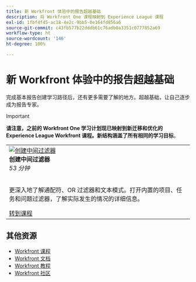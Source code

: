 ```yaml
---
title: 新 Workfront 体验中的报告超越基础
description: 将 Workfront One 课程映射到 Experience League 课程
exl-id: 1fbf4f45-ac18-4e2c-9bb5-0e164fd856a6
source-git-commit: c43fb577b22dddb61c76adb0a3351c0777852a69
workflow-type: ht
source-wordcount: '146'
ht-degree: 100%

---
```


# 新 Workfront 体验中的报告超越基础

完成基本报告创建学习路径后，还有更多需要了解的地方。超越基础，让自己逐步成为报告专家。

>[!IMPORTANT]
>
>**请注意，之前的 Workfront One 学习计划现已映射到新迁移和优化的 Experience League Workfront 课程。新结构涵盖了所有相同的学习目标**。

<table>
  <tr>
   <td>
      <a href="https://experienceleague.adobe.com/?recommended=Workfront-U-1-2022.2.reporting">
      <img alt="创建中间过滤器" src="https://cdn.experienceleague.adobe.com/thumb/create-intermediate-filters.png"/>
      </a>
      <div>
         <strong>创建中间过滤器</strong></a>         
         <br/><em>53 分钟</em>
      </div>
      <p>
        <br/>
         更深入地了解通配符、OR 过滤器和文本模式。打开内置的项目、任务和问题过滤器，了解实际发生的情况的详细信息。
      </p>
      <a  rel="noreferrer" target="_blank" href="https://experienceleague.adobe.com/?recommended=Workfront-U-1-2022.2.reporting" class="spectrum-Button spectrum-Button--primary spectrum-Button--sizeM">
      <span class="spectrum-Button-label has-no-wrap has-text-weight-bold">转到课程</span>
      </a>
   </td>   
  </tr>

</table>

## 其他资源

* [Workfront 课程](https://experienceleague.adobe.com/?lang=en&amp;Solution=Workfront#courses)
* [Workfront 文档](https://experienceleague.adobe.com/docs/workfront.html)
* [Workfront 教程](https://experienceleague.adobe.com/docs/workfront-learn/tutorials-workfront/home.html)
* [Workfront 社区](https://experienceleaguecommunities.adobe.com/t5/workfront/ct-p/workfront)
